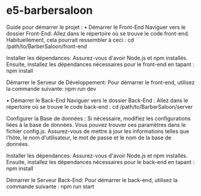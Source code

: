 # e5-barbersaloon
Guide pour démarrer le projet :
•	Démarrer le Front-End
  Naviguer vers le dossier Front-End:
  Allez dans le répertoire où se trouve le code front-end. Habituellement, cela pourrait           ressembler à ceci : cd /path/to/BarberSaloon/front-end

  Installer les dépendances:
  Assurez-vous d'avoir Node.js et npm installés. Ensuite, installez les dépendances nécessaires     pour le front-end  en tapant : npm install

Démarrer le Serveur de Développement: Pour démarrer le front-end, utilisez la commande suivante:   npm run dev

•	Démarrer le Back-End
  Naviguer vers le dossier Back-End :
  Allez dans le répertoire où se trouve le code back-end : cd /path/to/BarberSaloon/server

  Configurer la Base de données :
  Si nécessaire, modifiez les configurations liées à la base de données. Vous pouvez trouver ces   paramètres dans le fichier config.js. Assurez-vous de mettre à jour les informations telles      que l'hôte, le nom d'utilisateur, le mot de passe et le nom de la base de données.
  
  Installer les dépendances:
  Assurez-vous d'avoir Node.js et npm installés. Ensuite, installez les dépendances nécessaires    pour le back-end en tapant : npm install

  Démarrer le Serveur Back-End: 
  Pour démarrer le back-end, utilisez la commande suivante : npm run start


